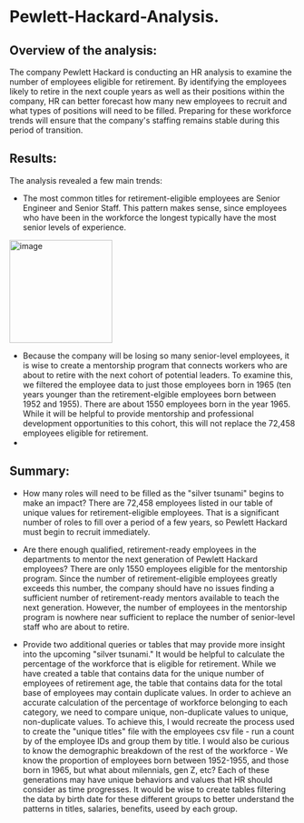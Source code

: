 # Pewlett-Hackard-Analysis.

## Overview of the analysis: 
The company Pewlett Hackard is conducting an HR analysis to examine the number of employees eligible for retirement. By identifying the employees likely to retire in the next couple years as well as their positions within the company, HR can better forecast how many new employees to recruit and what types of positions will need to be filled. Preparing for these workforce trends will ensure that the company's staffing remains stable during this period of transition.

## Results: 
The analysis revealed a few main trends:
 - The most common titles for retirement-eligible employees are Senior Engineer and Senior Staff. This pattern makes sense, since employees who have been in the workforce the longest typically have the most senior levels of experience.   
<img width="181" alt="image" src="https://user-images.githubusercontent.com/114873837/209033645-c1be4769-395a-4512-a7cf-d29465f3a236.png">

 - Because the company will be losing so many senior-level employees, it is wise to create a mentorship program that connects workers who are about to retire with the next cohort of potential leaders. To examine this, we filtered the employee data to just those employees born in 1965 (ten years younger than the retirement-elgible employees born between 1952 and 1955). There are about 1550 employees born in the year 1965. While it will be helpful to provide mentorship and professional development opportunities to this cohort, this will not replace the 72,458 employees eligible for retirement. 
 - 

## Summary: 

- How many roles will need to be filled as the "silver tsunami" begins to make an impact?
There are 72,458 employees listed in our table of unique values for retirement-eligible employees. That is a significant number of roles to fill over a period of a few years, so Pewlett Hackard must begin to recruit immediately.

- Are there enough qualified, retirement-ready employees in the departments to mentor the next generation of Pewlett Hackard employees?
There are only 1550 employees eligible for the mentorship program. Since the number of retirement-eligible employees greatly exceeds this number, the company should have no issues finding a sufficient number of retirement-ready mentors available to teach the next generation. However, the number of employees in the mentorship program is nowhere near sufficient to replace the number of senior-level staff who are about to retire.

- Provide two additional queries or tables that may provide more insight into the upcoming "silver tsunami."
It would be helpful to calculate the percentage of the workforce that is eligible for retirement. While we have created a table that contains data for the unique number of employees of retirement age, the table that contains data for the total base of employees may contain duplicate values. In order to achieve an accurate calculation of the percentage of workforce belonging to each category, we need to compare unique, non-duplicate values to unique, non-duplicate values. To achieve this, I would recreate the process used to create the "unique titles" file with the employees csv file - run a count by of the employee IDs and group them by title. I would also be curious to know the demographic breakdown of the rest of the workforce - We know the proportion of employees born between 1952-1955, and those born in 1965, but what about milennials, gen Z, etc? Each of these generations may have unique behaviors and values that HR should consider as time progresses. It would be wise to create tables filtering the data by birth date for these different groups to better understand the patterns in titles, salaries, benefits, useed by each group.
